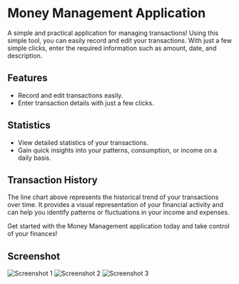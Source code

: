# Money Management Application

A simple and practical application for managing transactions! Using this simple tool, you can easily record and edit your transactions. With just a few simple clicks, enter the required information such as amount, date, and description.

## Features

- Record and edit transactions easily.
- Enter transaction details with just a few clicks.

## Statistics

- View detailed statistics of your transactions.
- Gain quick insights into your patterns, consumption, or income on a daily basis.

## Transaction History

The line chart above represents the historical trend of your transactions over time. It provides a visual representation of your financial activity and can help you identify patterns or fluctuations in your income and expenses.

Get started with the Money Management application today and take control of your finances!


## Screenshot

![Screenshot 1](https://www.uplooder.net/img/image/33/f0d454cb50261aacb6ee5c478a0e03f9/Wallpaper-(1).jpg)
![Screenshot 2](https://www.uplooder.net/img/image/33/f0d454cb50261aacb6ee5c478a0e03f9/Wallpaper-(1).jpg)
![Screenshot 3](https://www.uplooder.net/img/image/33/f0d454cb50261aacb6ee5c478a0e03f9/Wallpaper-(1).jpg)



